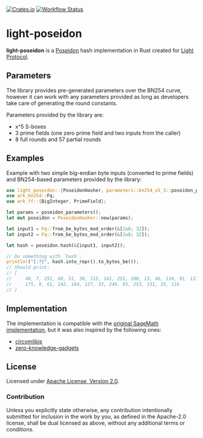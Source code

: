 [![Crates.io](https://img.shields.io/crates/v/light-poseidon.svg)](https://crates.io/crates/light-poseidon)
[![Workflow Status](https://github.com/Lightprotocol/light-poseidon/workflows/main/badge.svg)](https://github.com/Lightprotocol/light-poseidon/actions?query=workflow%3A%22main%22)

# light-poseidon

**light-poseidon** is a [Poseidon](https://eprint.iacr.org/2019/458) hash
implementation in Rust created for [Light Protocol](https://www.lightprotocol.com/).

## Parameters

The library provides pre-generated parameters over the BN254 curve, however
it can work with any parameters provided as long as developers take care
of generating the round constants.

Parameters provided by the library are:

* x^5 S-boxes
* 3 prime fields (one zero prime field and two inputs from the caller)
* 8 full rounds and 57 partial rounds

## Examples

Example with two simple big-endian byte inputs (converted to prime fields)
and BN254-based parameters provided by the library:

```rust
use light_poseidon::{PoseidonHasher, parameters::bn254_x5_3::poseidon_parameters};
use ark_bn254::Fq;
use ark_ff::{BigInteger, PrimeField};

let params = poseidon_parameters();
let mut poseidon = PoseidonHasher::new(params);

let input1 = Fq::from_be_bytes_mod_order(&[1u8; 32]);
let input2 = Fq::from_be_bytes_mod_order(&[2u8; 32]);

let hash = poseidon.hash(&[input1, input2]);

// Do something with `hash`.
println!("{:?}", hash.into_repr().to_bytes_be());
// Should print:
// [
//     40, 7, 251, 60, 51, 30, 115, 141, 251, 200, 13, 46, 134, 91, 113, 170, 131, 90, 53,
//     175, 9, 61, 242, 164, 127, 33, 249, 65, 253, 131, 35, 116
// ]
```

## Implementation

The implementation is compatible with the
[original SageMath implementation](https://extgit.iaik.tugraz.at/krypto/hadeshash/-/tree/master/),
but it was also inspired by the following ones:

* [circomlibjs](https://github.com/iden3/circomlibjs)
* [zero-knowledge-gadgets](https://github.com/webb-tools/zero-knowledge-gadgets)

## License

Licensed under [Apache License, Version 2.0](LICENSE).

### Contribution

Unless you explicitly state otherwise, any contribution intentionally
submitted for inclusion in the work by you, as defined in the Apache-2.0
license, shall be dual licensed as above, without any additional terms or
conditions.
